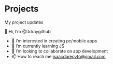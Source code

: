 # Projects
My project updates

 👋 Hi, I’m @Ddraygithub
- 👀 I’m interested in creating pc/mobile apps
- 🌱 I’m currently learning JS
- 💞️ I’m looking to collaborate on app development
- 📫 How to reach me isaacdarepyto@gmail.com
